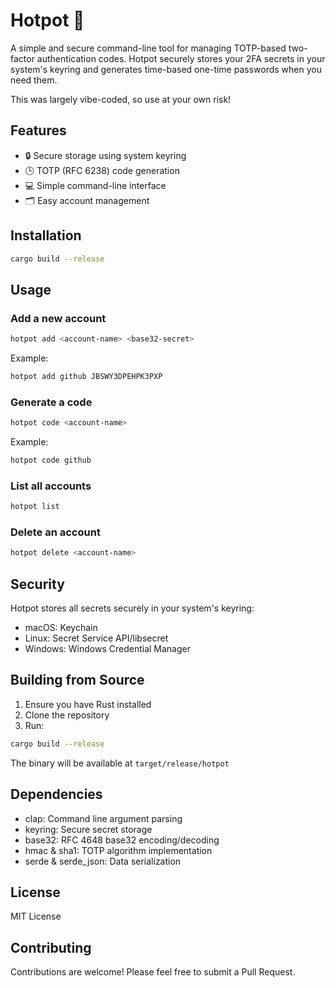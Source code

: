 # Hotpot 🍲

A simple and secure command-line tool for managing TOTP-based two-factor authentication codes. Hotpot securely stores your 2FA secrets in your system's keyring and generates time-based one-time passwords when you need them.

This was largely vibe-coded, so use at your own risk!

## Features

- 🔒 Secure storage using system keyring
- 🕒 TOTP (RFC 6238) code generation
- 💻 Simple command-line interface
- 🗂️ Easy account management

## Installation

```bash
cargo build --release
```

## Usage

### Add a new account

```bash
hotpot add <account-name> <base32-secret>
```

Example:
```bash
hotpot add github JBSWY3DPEHPK3PXP
```

### Generate a code

```bash
hotpot code <account-name>
```

Example:
```bash
hotpot code github
```

### List all accounts

```bash
hotpot list
```

### Delete an account

```bash
hotpot delete <account-name>
```

## Security

Hotpot stores all secrets securely in your system's keyring:
- macOS: Keychain
- Linux: Secret Service API/libsecret
- Windows: Windows Credential Manager

## Building from Source

1. Ensure you have Rust installed
2. Clone the repository
3. Run:
```bash
cargo build --release
```

The binary will be available at `target/release/hotpot`

## Dependencies

- clap: Command line argument parsing
- keyring: Secure secret storage
- base32: RFC 4648 base32 encoding/decoding
- hmac & sha1: TOTP algorithm implementation
- serde & serde_json: Data serialization

## License

MIT License

## Contributing

Contributions are welcome! Please feel free to submit a Pull Request.
